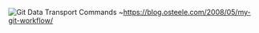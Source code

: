 ![Git Data Transport Commands](https://images.osteele.com/2008/git-transport.png)
~https://blog.osteele.com/2008/05/my-git-workflow/